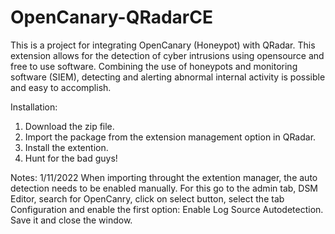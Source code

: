 # OpenCanary-QRadarCE

This is a project for integrating OpenCanary (Honeypot) with QRadar. This extension allows for the detection of cyber intrusions using opensource and free to use software. Combining the use of honeypots and monitoring software (SIEM), detecting and alerting abnormal internal activity is possible and easy to accomplish.


Installation:
1. Download the zip file.
2. Import the package from the extension management option in QRadar.
3. Install the extention.
4. Hunt for the bad guys!

Notes:
1/11/2022
When importing throught the extention manager, the auto detection needs to be enabled manually. For this go to the admin tab, DSM Editor, search for OpenCanry, click on select button, select the tab Configuration and enable the first option: Enable Log Source Autodetection. Save it and close the window.

